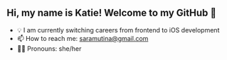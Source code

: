 ## Hi, my name is Katie! Welcome to my GitHub 🦄

- 💡 I am currently switching careers from frontend to iOS development
- 📫 How to reach me: saramutina@gmail.com
- 💁‍♀️ Pronouns: she/her

<!--
**saramutina/saramutina** is a ✨ _special_ ✨ repository because its `README.md` (this file) appears on your GitHub profile.

Here are some ideas to get you started:

- 🔭 I’m currently working on ...
- 🌱 I’m currently learning ...
- 👯 I’m looking to collaborate on ...
- 🤔 I’m looking for help with ...
- 💬 Ask me about ...
- 📫 How to reach me: ...
- 😄 Pronouns: ...
- ⚡ Fun fact: ...
-->

